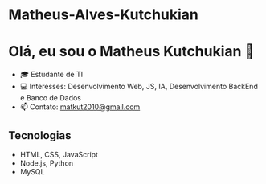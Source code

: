 # Matheus-Alves-Kutchukian
# Olá, eu sou o Matheus Kutchukian 👋
- 🎓 Estudante de TI  
- 💻 Interesses: Desenvolvimento Web, JS, IA, Desenvolvimento BackEnd e Banco de Dados   
- 📫 Contato: matkut2010@gmail.com  

## Tecnologias
- HTML, CSS, JavaScript
- Node.js, Python
- MySQL

